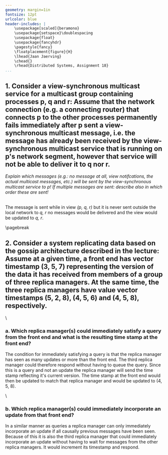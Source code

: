 ```yaml
---
geometry: margin=1in
fontsize: 12pt
urlcolor: blue
header-includes: |
    \usepackage[scaled]{beramono}
    \usepackage{setspace}\doublespacing
    \usepackage{float}
    \usepackage{fancyhdr}
    \pagestyle{fancy}
    \floatplacement{figure}{H}
    \lhead{Jaan Jaerving}
    \chead{}
    \rhead{Distributed Systems, Assignment 18}
...
```


## 1. Consider a view-synchronous multicast service for a multicast group containing processes p, q and r: Assume that the network connection (e.g. a connecting router) that connects p to the other processes permanently fails immediately after p sent a view-synchronous multicast message, i.e. the message has already been received by the view-synchronous multicast service that is running on p's network segment, however that service will not be able to deliver it to q nor r.

*Explain which messages (e.g.: no message at all, view notifcations, the actual multicast messages, etc.) will be sent by the view-synchronous multicast service to p! If multiple messages are sent: describe also in which order these are sent!*

\
The message is sent while in view *(p, q, r)* but it is never sent outside the local network to *q, r* no messages would be delivered and the view would be updated to *q, r*.

\pagebreak

## 2. Consider a system replicating data based on the gossip architecture described in the lecture: Assume at a given time, a front end has vector timestamp (3, 5, 7) representing the version of the data it has received from members of a group of three replica managers. At the same time, the three replica managers have value vector timestamps (5, 2, 8), (4, 5, 6) and (4, 5, 8), respectively.

\

### a. Which replica manager(s) could immediately satisfy a query from the front end and what is the resulting time stamp at the front end?

The condition for immediately satisfying a query is that the replica manager has seen as many updates or more than the front end. The third replica manager could therefore respond without having to queue the query. Since this is a query and not an update the replica manager will send the time stamp reflecting it's current version. The time stamp at the front end would then be updated to match that replica manager and would be updated to (4, 5, 8).

\

### b. Which replica manager(s) could immediately incorporate an update from that front end?

In a similar manner as queries a replica manager can only immediately incorporate an update if all causally previous messages have been seen. Because of this it is also the third replica manager that could immediately incorporate an update without having to wait for messages from the other replica managers. It would increment its timestamp and respond.
